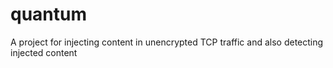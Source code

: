 # quantum
A project for injecting content in unencrypted TCP traffic and also detecting injected content
